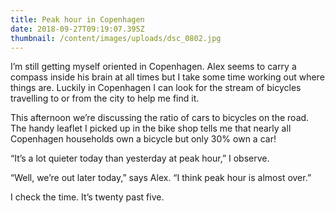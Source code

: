 ```yaml
---
title: Peak hour in Copenhagen
date: 2018-09-27T09:19:07.395Z
thumbnail: /content/images/uploads/dsc_0802.jpg
---
```

I’m still getting myself oriented in Copenhagen. Alex seems to carry a compass inside his brain at all times but I take some time working out where things are. Luckily in Copenhagen I can look for the stream of bicycles travelling to or from the city to help me find it. 

This afternoon we’re discussing the ratio of cars to bicycles on the road. The handy leaflet I picked up in the bike shop tells me that nearly all Copenhagen households own a bicycle but only 30% own a car!

“It’s a lot quieter today than yesterday at peak hour,” I observe.

“Well, we’re out later today,” says Alex. “I think peak hour is almost over.”

I check the time. It’s twenty past five.
